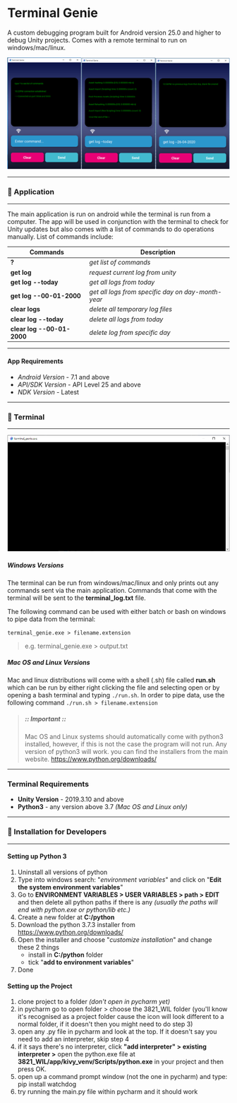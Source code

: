 # Terminal Genie
A custom debugging program built for Android version 25.0 and higher to debug Unity projects.
Comes with a remote terminal to run on windows/mac/linux.

![Main](./app/ui/screenshots/readme.PNG)

---
### 🔵 Application

---
The main application is run on android while the terminal is run from a computer. 
The app will be used in conjunction with the terminal to check for Unity updates but also 
comes with a list of commands to do operations manually. List of commands include:

| Commands                   | Description                                              | 
|----------------------------|----------------------------------------------------------|
| __?__                      | *get list of commands*                                   |         
| __get log__                | *request current log from unity*                         |
| __get log --today__        | *get all logs from today*                                |
| __get log --00-01-2000__   | *get all logs from specific day on *day-month-year**     | 
| __clear logs__             | *delete all temporary log files*                         |
| __clear log --today__      | *delete all logs from today*                             |
| __clear log --00-01-2000__ | *delete log from specific day*                           |

---
#### App Requirements
* *Android Version* - 7.1 and above
* *API/SDK Version* - API Level 25 and above
* *NDK Version* - Latest

---
### 🔵 Terminal

---

![Terminal](./app/ui/screenshots/terminal.png)

##### Windows Versions
The terminal can be run from windows/mac/linux and only prints out any commands sent via the main
application. Commands that come with the terminal will be sent to the **terminal_log.txt** 
file.

The following command can be used with either batch or bash on windows to pipe data
from the terminal:
```shell script
terminal_genie.exe > filename.extension
```
> e.g. terminal_genie.exe > output.txt

##### Mac OS and Linux Versions
Mac and linux distributions will come with a shell (.sh) file called **run.sh** which can be 
run by either right clicking the file and selecting open or by opening a bash terminal and
typing `./run.sh`. In order to pipe data, use the following command `./run.sh > filename.extension`

> ##### :: Important ::
>
> Mac OS and Linux systems should automatically come with python3 installed, however, if this
  is not the case the program will not run. Any version of python3 will work. you can find the
  installers from the main website.
> https://www.python.org/downloads/

---
### Terminal Requirements
* **Unity Version** - 2019.3.10 and above
* **Python3** - any version above 3.7 *(Mac OS and Linux only)*

---
### 🔵 Installation for Developers

---
#### Setting up Python 3
1. Uninstall all versions of python
2. Type into windows search: "*environment variables*" and click on "**Edit the system environment variables**"
3. Go to **ENVIRONMENT VARIABLES > USER VARIABLES > path > EDIT** and then delete all python paths if there is any
_(usually the paths will end with python.exe or python/lib etc.)_
4. Create a new folder at **C:/python**
5. Download the python 3.7.3 installer from https://www.python.org/downloads/
6. Open the installer and choose "*customize installation*" and change these 2 things
    - install in **C:/python** folder
    - tick "**add to environment variables**"
7. Done

#### Setting up the Project
1. clone project to a folder _(don't open in pycharm yet)_
2. in pycharm go to open folder > choose the 3821_WIL folder
   (you'll know it's recognised as a project folder cause the icon will look
    different to a normal folder, if it doesn't then you might need to do step 3)
3. open any .py file in pycharm and look at the top. If it doesn't say you need to add
   an interpreter, skip step 4
4. if it says there's no interpreter, click
   **"add interpreter" > existing interpreter >** open the python.exe file at
   **3821_WIL/app/kivy_venv/Scripts/python.exe** in your project and then press OK.
5. open up a command prompt window (not the one in pycharm) and type: pip install watchdog
6. try running the main.py file within pycharm and it should work
